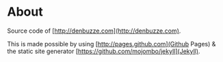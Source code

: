 About
=====

Source code of [http://denbuzze.com](http://denbuzze.com).

This is made possible by using [http://pages.github.com](Github Pages) & the static site generator [https://github.com/mojombo/jekyll](Jekyll).